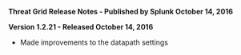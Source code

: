 **Threat Grid Release Notes - Published by Splunk October 14, 2016**


**Version 1.2.21 - Released October 14, 2016**

* Made improvements to the datapath settings
